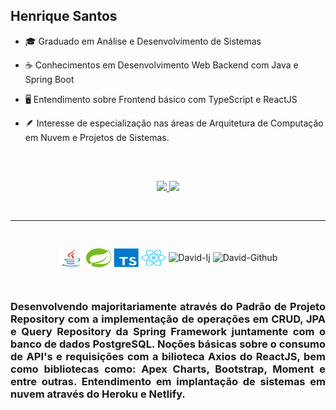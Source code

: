 ## Henrique Santos

- 🎓 Graduado em Análise e Desenvolvimento de Sistemas

- ☕ Conhecimentos em Desenvolvimento Web Backend com Java e Spring Boot

- 🖥️ Entendimento sobre Frontend básico com TypeScript e ReactJS

- 🪶 Interesse de especialização nas áreas de Arquitetura de Computação em Nuvem e Projetos de Sistemas.
<br/>
<div align="center" style="padding: 30px; display: inline_block"> 
  <a href = "mailto:hbsantos720@gmail.com"><img src="https://img.shields.io/badge/-Gmail-%23333?style=for-the-badge&logo=gmail&logoColor=white" target="_blank">
  </a>
  <a href="https://www.linkedin.com/in/henrique-b-santos-1758351a3/" target="_blank"><img src="https://img.shields.io/badge/-LinkedIn-%230077B5?style=for-the-badge&logo=linkedin&logoColor=white" target="_blank">
  </a> 
</div>
<hr/>
<div align="center" style="padding: 30px; display: inline_block">
<img align="center" alt="Henri-Java" height="30" width="40" src="https://raw.githubusercontent.com/devicons/devicon/master/icons/java/java-original.svg">  
<img align="center" alt="Henri-Spring" height="30" width="40" src="https://raw.githubusercontent.com/devicons/devicon/master/icons/spring/spring-original.svg">
  <img align="center" alt="Henti-Ts" height="30" width="40" src="https://raw.githubusercontent.com/devicons/devicon/master/icons/typescript/typescript-plain.svg">
  <img align="center" alt="Henri-React" height="30" width="40" src="https://raw.githubusercontent.com/devicons/devicon/master/icons/react/react-original.svg">
  <img align="center" alt="David-Ij" height="30" width="40" src="https://cdn.jsdelivr.net/gh/devicons/devicon/icons/intellij/intellij-original.svg" />
  <img align="center" alt="David-Github" height="30" width="40" src="https://cdn.jsdelivr.net/gh/devicons/devicon/icons/postgresql/postgresql-original.svg" />
  </div>
<div align="justify">

 ### Desenvolvendo majoritariamente através do Padrão de Projeto Repository com a implementação de operações em CRUD, JPA e Query Repository da Spring Framework juntamente com o banco de dados PostgreSQL. Noções básicas sobre o consumo de API's e requisições com a bilioteca Axios do ReactJS, bem como bibliotecas como: Apex Charts, Bootstrap, Moment e entre outras. Entendimento em implantação de sistemas em nuvem através do Heroku e Netlify.
</div>
